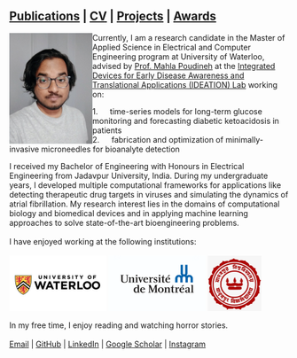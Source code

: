 ## [Publications](publications.md) | [CV](CV.md) | [Projects](projects.md) | [Awards](awards.md)

<img src="profile.jpg" alt="alt text" width="150" align="left"/>

Currently, I am a research candidate in the Master of Applied Science in Electrical and Computer Engineering program at University of Waterloo, advised by [Prof. Mahla Poudineh](https://uwaterloo.ca/electrical-computer-engineering/profile/m2poudin) at the [Integrated Devices for Early Disease Awareness and Translational Applications (IDEATION) Lab](https://uwaterloo.ca/integrated-devices-early-awareness-lab/) working on:

1.&emsp;&nbsp;&nbsp;time-series models for long-term glucose monitoring and forecasting diabetic ketoacidosis in patients</li>
<br>2.&emsp;&nbsp;&nbsp;fabrication and optimization of minimally-invasive microneedles for bioanalyte detection</li>

I received my Bachelor of Engineering with Honours in Electrical Engineering from Jadavpur University, India. During my undergraduate years, I developed multiple computational frameworks for applications like detecting therapeutic drug targets in viruses and simulating the dynamics of atrial fibrillation. My research interest lies in the domains of computational biology and biomedical devices and in applying machine learning approaches to solve state-of-the-art bioengineering problems.
<br>
<br>I have enjoyed working at the following institutions:
<br>
<br>
<img src="UW.png" alt="alt text" height="100" align="middle"/>    <img src="Udem.png" alt="alt text" height="100" align="middle"/>    <img src="JU.png" alt="alt text" height="100" align="middle"/>
<br>
<br>In my free time, I enjoy reading and watching horror stories.
<br>
<br>
<a href="mailto:s2biswas@uwaterloo.ca" target="_top">Email</a> | <a href="https://github.com/SubhamoyBiswas/" target="_top">GitHub</a> | <a href="https://www.linkedin.com/in/subhamoy-biswas-16869316a/" target="_top">LinkedIn</a> | <a href="https://scholar.google.ca/citations?user=bHMeN1UAAAAJ&hl=en" target="_top">Google Scholar</a> | <a href="https://www.instagram.com/__subhamoy.b/" target="_top">Instagram</a>
